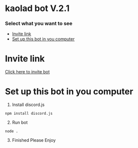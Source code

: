 # kaolad bot V.2.1
### Select what you want to see
- [Invite link](https://github.com/ronnapatp/kaoladbot#invite-link)
- [Set up this bot in you computer](https://github.com/ronnapatp/kaoladbot#set-up-this-bot-in-you-computer)
# Invite link
[Click here to invite bot](https://discord.com/api/oauth2/authorize?client_id=867031115373215795&permissions=0&scope=bot)
# Set up this bot in you computer
1. Install discord.js
```
npm install discord.js
```
2. Run bot
```
node .
```
3. Finished Please Enjoy
